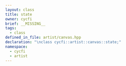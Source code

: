 ```yaml
---
layout: class
title: state
owner: cycfi
brief: __MISSING__
tags:
  - class
defined_in_file: artist/canvas.hpp
declaration: "\nclass cycfi::artist::canvas::state;"
namespace:
  - cycfi
  - artist
---
```


